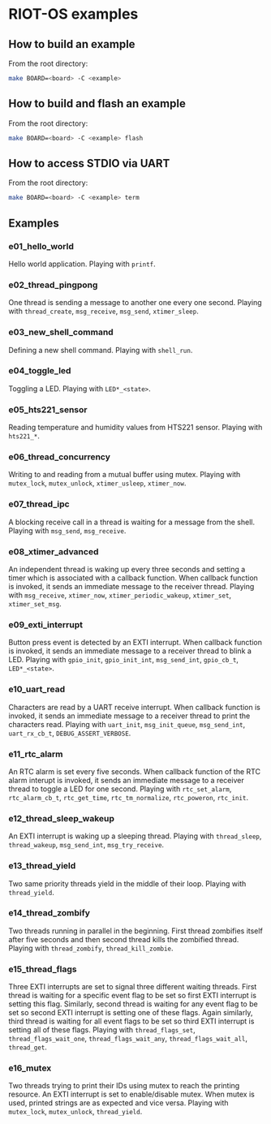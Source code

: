 # RIOT-OS examples

## How to build an example

From the root directory:

```bash
make BOARD=<board> -C <example>
```

## How to build and flash an example

From the root directory:

```bash
make BOARD=<board> -C <example> flash
```

## How to access STDIO via UART

From the root directory:

```bash
make BOARD=<board> -C <example> term
```

## Examples

### e01_hello_world

Hello world application. Playing with `printf`.

### e02_thread_pingpong

One thread is sending a message to another one every one second. Playing with `thread_create`, `msg_receive`, `msg_send`, `xtimer_sleep`.

### e03_new_shell_command

Defining a new shell command. Playing with `shell_run`.

### e04_toggle_led

Toggling a LED. Playing with `LED*_<state>`.

### e05_hts221_sensor

Reading temperature and humidity values from HTS221 sensor. Playing with `hts221_*`.

### e06_thread_concurrency

Writing to and reading from a mutual buffer using mutex. Playing with `mutex_lock`, `mutex_unlock`, `xtimer_usleep`, `xtimer_now`.

### e07_thread_ipc

A blocking receive call in a thread is waiting for a message from the shell. Playing with `msg_send`, `msg_receive`.

### e08_xtimer_advanced

An independent thread is waking up every three seconds and setting a timer which is associated with a callback function. When callback function is invoked, it sends an immediate message to the receiver thread. Playing with `msg_receive`, `xtimer_now`, `xtimer_periodic_wakeup`, `xtimer_set`, `xtimer_set_msg`.

### e09_exti_interrupt

Button press event is detected by an EXTI interrupt. When callback function is invoked, it sends an immediate message to a receiver thread to blink a LED. Playing with `gpio_init`, `gpio_init_int`, `msg_send_int`, `gpio_cb_t`, `LED*_<state>`.

### e10_uart_read

Characters are read by a UART receive interrupt. When callback function is invoked, it sends an immediate message to a receiver thread to print the characters read. Playing with `uart_init`, `msg_init_queue`, `msg_send_int`, `uart_rx_cb_t`, `DEBUG_ASSERT_VERBOSE`.

### e11_rtc_alarm

An RTC alarm is set every five seconds. When callback function of the RTC alarm interupt is invoked, it sends an immediate message to a receiver thread to toggle a LED for one second. Playing with `rtc_set_alarm`, `rtc_alarm_cb_t`, `rtc_get_time`, `rtc_tm_normalize`, `rtc_poweron`, `rtc_init`.

### e12_thread_sleep_wakeup

An EXTI interrupt is waking up a sleeping thread. Playing with `thread_sleep`, `thread_wakeup`, `msg_send_int`, `msg_try_receive`.

### e13_thread_yield

Two same priority threads yield in the middle of their loop. Playing with `thread_yield`.

### e14_thread_zombify

Two threads running in parallel in the beginning. First thread zombifies itself after five seconds and then second thread kills the zombified thread. Playing with `thread_zombify`, `thread_kill_zombie`.

### e15_thread_flags

Three EXTI interrupts are set to signal three different waiting threads. First thread is waiting for a specific event flag to be set so first EXTI interrupt is setting this flag. Similarly, second thread is waiting for any event flag to be set so second EXTI interrupt is setting one of these flags. Again similarly, third thread is waiting for all event flags to be set so third EXTI interrupt is setting all of these flags. Playing with `thread_flags_set`, `thread_flags_wait_one`, `thread_flags_wait_any`, `thread_flags_wait_all`, `thread_get`.

### e16_mutex

Two threads trying to print their IDs using mutex to reach the printing resource. An EXTI interrupt is set to enable/disable mutex. When mutex is used, printed strings are as expected and vice versa. Playing with `mutex_lock`, `mutex_unlock`, `thread_yield`.
